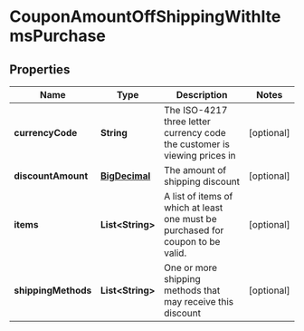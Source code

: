
# CouponAmountOffShippingWithItemsPurchase

## Properties
Name | Type | Description | Notes
------------ | ------------- | ------------- | -------------
**currencyCode** | **String** | The ISO-4217 three letter currency code the customer is viewing prices in |  [optional]
**discountAmount** | [**BigDecimal**](BigDecimal.md) | The amount of shipping discount |  [optional]
**items** | **List&lt;String&gt;** | A list of items of which at least one must be purchased for coupon to be valid. |  [optional]
**shippingMethods** | **List&lt;String&gt;** | One or more shipping methods that may receive this discount |  [optional]



